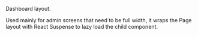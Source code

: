 Dashboard layout.

Used mainly for admin screens that need to be full width, it wraps the Page layout with React
Suspense to lazy load the child component.
